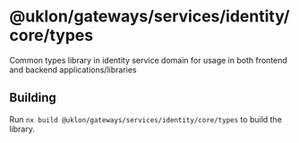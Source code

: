 # @uklon/gateways/services/identity/core/types

Common types library in identity service domain for usage in both frontend and backend applications/libraries

## Building

Run `nx build @uklon/gateways/services/identity/core/types` to build the library.
